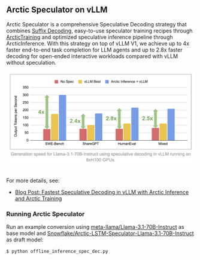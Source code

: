 ## Arctic Speculator on vLLM

Arctic Speculator is a comprehensive Speculative Decoding strategy that combines [Suffix Decoding](https://arxiv.org/pdf/2411.04975), easy-to-use speculator training recipes through [ArcticTraining](https://github.com/snowflakedb/ArcticTraining/tree/main) and optimized speculative inference pipeline through ArcticInference. With this strategy on top of vLLM V1, we achieve up to 4x faster end-to-end task completion for LLM agents and up to 2.8x faster decoding for open-ended interactive workloads compared with vLLM without speculation.

<img src="Arctic Speculator Benchmarking.png" alt="" width="900">

\
For more details, see:
- [Blog Post: Fastest Speculative Decoding in vLLM with Arctic Inference and Arctic Training](https://www.snowflake.com/en/engineering-blog/fast-speculative-decoding-vllm-arctic/)

### Running Arctic Speculator

Run an example conversion using [meta-llama/Llama-3.1-70B-Instruct](https://huggingface.co/meta-llama/Llama-3.1-70B-Instruct) as base model and [Snowflake/Arctic-LSTM-Speculator-Llama-3.1-70B-Instruct](https://huggingface.co/Snowflake/Arctic-LSTM-Speculator-Llama-3.1-70B-Instruct) as draft model:
```console
$ python offline_inference_spec_dec.py
